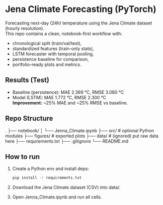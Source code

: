 # Jena Climate Forecasting (PyTorch)

Forecasting next-day (24h) temperature using the Jena Climate dataset (hourly resolution).  
This repo contains a clean, notebook-first workflow with:
- chronological split (train/val/test),
- standardized features (train-only stats),
- LSTM forecaster with temporal pooling,
- persistence baseline for comparison,
- portfolio-ready plots and metrics.

## Results (Test)
- Baseline (persistence): MAE 2.369 °C, RMSE 3.080 °C  
- Model (LSTM): MAE 1.772 °C, RMSE 2.300 °C  
**Improvement:** ~25% MAE and ~25% RMSE vs baseline.

## Repo Structure
.
├── notebook/
│   └── Jenna_Climate.ipynb
├── src/                # optional Python modules
├── figures/            # exported plots
├── data/               # (ignored) put raw data here
├── requirements.txt
├── .gitignore
└── README.md

## How to run
1. Create a Python env and install deps:
   ```bash
   pip install -r requirements.txt

2. Download the Jena Climate dataset (CSV) into data/.

3. Open Jenna_Climate.ipynb and run all cells.
